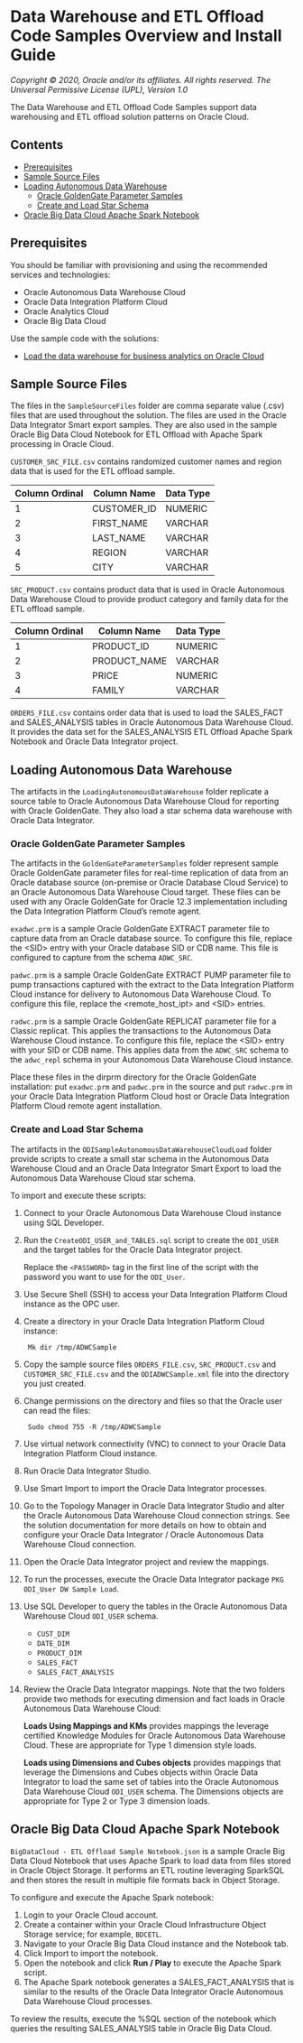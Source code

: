 # Data Warehouse and ETL Offload Code Samples Overview and Install Guide

_Copyright © 2020, Oracle and/or its affiliates. All rights reserved.
The Universal Permissive License (UPL), Version 1.0_

The Data Warehouse and ETL Offload Code Samples support data warehousing and ETL offload solution patterns on Oracle Cloud.   

## Contents
  * [Prerequisites](#prerequisites)
  * [Sample Source Files](#sample-source-files)
  * [Loading Autonomous Data Warehouse](#loading-autonomous-data-warehouse)
    + [Oracle GoldenGate Parameter Samples](#oracle-goldengate-parameter-samples)
    + [Create and Load Star Schema](#create-and-load-star-schema)
  * [Oracle Big Data Cloud Apache Spark Notebook](#oracle-big-data-cloud-apache-spark-notebook)
  



## Prerequisites
You should be familiar with provisioning and using the recommended services and technologies:

* Oracle Autonomous Data Warehouse Cloud
* Oracle Data Integration Platform Cloud
* Oracle Analytics Cloud
* Oracle Big Data Cloud 

Use the sample code with the solutions: 

* [Load the data warehouse for business analytics on Oracle Cloud](https://www.oracle.com/pls/topic/lookup?ctx=en/solutions/load-data-warehouse-for-business-analytics-oracle-cloud&id=ADWBA)


## Sample Source Files
The files in the `SampleSourceFiles` folder are comma separate value (.csv) files that are used throughout the solution. The files are used in the Oracle Data Integrator Smart export samples. They are also used in the sample Oracle Big Data Cloud Notebook for ETL Offload with Apache Spark processing in Oracle Cloud.

`CUSTOMER_SRC_FILE.csv` contains randomized customer names and region data that is used for the ETL offload sample.

| Column Ordinal | Column Name | Data Type |
| --- | --- | --- |
| 1 | CUSTOMER\_ID | NUMERIC |
| 2 | FIRST\_NAME | VARCHAR |
| 3 | LAST\_NAME | VARCHAR |
| 4 | REGION | VARCHAR |
| 5 | CITY | VARCHAR |


`SRC_PRODUCT.csv` contains product data that is used in Oracle Autonomous Data Warehouse Cloud to provide product category and family data for the ETL offload sample.

| Column Ordinal | Column Name | Data Type |
| --- | --- | --- |
| 1 | PRODUCT\_ID | NUMERIC |
| 2 | PRODUCT\_NAME | VARCHAR |
| 3 | PRICE | NUMERIC |
| 4 | FAMILY | VARCHAR |

`ORDERS_FILE.csv` contains order data that is used to load the SALES\_FACT and SALES\_ANALYSIS tables in Oracle Autonomous Data Warehouse Cloud.  It provides the data set for the SALES_ANALYSIS ETL Offload Apache Spark Notebook and Oracle Data Integrator project.


## Loading Autonomous Data Warehouse
The artifacts in the `LoadingAutonomousDataWarehouse` folder replicate a source table to Oracle Autonomous Data Warehouse Cloud for reporting with Oracle GoldenGate. They also load a star schema data warehouse with Oracle Data Integrator. 

### Oracle GoldenGate Parameter Samples
The artifacts in the `GoldenGateParameterSamples` folder represent sample Oracle GoldenGate parameter files for real-time replication of data from an Oracle database source (on-premise or Oracle Database Cloud Service) to an Oracle Autonomous Data Warehouse Cloud target. These files can be used with any Oracle GoldenGate for Oracle 12.3 implementation including the Data Integration Platform Cloud’s remote agent.

`exadwc.prm` is a sample Oracle GoldenGate EXTRACT parameter file to capture data from an Oracle database source.   To configure this file,  replace the \<SID> entry with your Oracle database SID or CDB name.     This file is configured to capture from the schema `ADWC_SRC`.
  
`padwc.prm` is a sample Oracle GoldenGate EXTRACT PUMP parameter file to pump transactions captured with the extract to the Data Integration Platform Cloud instance for delivery to Autonomous Data Warehouse Cloud.  To configure this file, replace the \<remote\_host_ipt> and \<SID> entries.
  
`radwc.prm` is a sample Oracle GoldenGate REPLICAT parameter file for a Classic replicat.   This applies the transactions to the Autonomous Data Warehouse Cloud instance.  To configure this file, replace the \<SID> entry with your SID or CDB name.  This applies data from the `ADWC_SRC` schema to the `adwc_repl` schema in your Autonomous Data Warehouse Cloud instance.  

Place these files in the dirprm directory for the Oracle GoldenGate installation: put `exadwc.prm` and `padwc.prm` in the source and put `radwc.prm` in your Oracle Data Integration Platform Cloud host or Oracle Data Integration Platform Cloud remote agent installation. 


### Create and Load Star Schema
The artifacts in the `ODISampleAutonomousDataWarehouseCloudLoad` folder provide scripts to create a small star schema in the Autonomous Data Warehouse Cloud and an Oracle Data Integrator Smart Export to load the Autonomous Data Warehouse Cloud star schema.  

To import and execute these scripts:  

1. Connect to your Oracle Autonomous Data Warehouse Cloud instance using SQL Developer.
1. Run the `CreateODI_USER_and_TABLES.sql` script to create the `ODI_USER` and the target tables for the Oracle Data Integrator project.  
 
   Replace the `<PASSWORD>` tag in the first line of the script with the password you want  to use for the `ODI_User`.
1. Use Secure Shell (SSH) to access your Data Integration Platform Cloud instance as the OPC user.
1. Create a directory in your Oracle Data Integration Platform Cloud instance:

        Mk dir /tmp/ADWCSample
        

1. Copy the sample source files `ORDERS_FILE.csv`, `SRC_PRODUCT.csv` and `CUSTOMER_SRC_FILE.csv` and the `ODIADWCSample.xml` file into the directory you just created.
1. Change permissions on the directory and files so that the Oracle user can read the files:

        Sudo chmod 755 -R /tmp/ADWCSample

1. Use virtual network connectivity (VNC) to connect to your Oracle Data Integration Platform Cloud instance.
1. Run Oracle Data Integrator Studio.
1. Use Smart Import to import the Oracle Data Integrator processes.
1. Go to the Topology Manager in Oracle Data Integrator Studio and alter the Oracle Autonomous Data Warehouse Cloud connection strings. See the solution documentation for more details on how to obtain and configure your Oracle Data Integrator / Oracle Autonomous Data Warehouse Cloud connection.
1. Open the Oracle Data Integrator project and review the mappings.
1. To run the processes, execute the Oracle Data Integrator package `PKG ODI_User DW Sample Load`.
1. Use SQL Developer to query the tables in the Oracle Autonomous Data Warehouse Cloud `ODI_USER` schema.
	  - `CUST_DIM`
	  - `DATE_DIM`
	  - `PRODUCT_DIM`
	  - `SALES_FACT`
	  - `SALES_FACT_ANALYSIS`
  
1. Review the Oracle Data Integrator mappings.  Note that the two folders provide two methods for executing dimension and fact loads in Oracle Autonomous Data Warehouse Cloud:

    **Loads Using Mappings and KMs** provides mappings the leverage certified Knowledge Modules for Oracle Autonomous Data Warehouse Cloud.   These are appropriate for Type 1 dimension style loads.

    **Loads using Dimensions and Cubes objects** provides mappings that leverage the Dimensions and Cubes objects within Oracle Data Integrator to load the same set of tables into the Oracle Autonomous Data Warehouse Cloud `ODI_USER` schema. The Dimensions objects are appropriate for Type 2 or Type 3 dimension loads.

## Oracle Big Data Cloud Apache Spark Notebook
`BigDataCloud - ETL Offload Sample Notebook.json` is a sample Oracle Big Data Cloud Notebook that uses Apache Spark to load data from files stored in Oracle Object Storage. It performs an ETL routine leveraging SparkSQL and then stores the result in multiple file formats back in Object Storage.

To configure and execute the Apache Spark notebook:

1. Login to your Oracle Cloud account.
1. Create a container within your Oracle Cloud Infrastructure Object Storage service; for example, `BDCETL`.
1. Navigate to your Oracle Big Data Cloud instance and the Notebook tab.
1. Click Import to import the notebook.
1. Open the notebook and click  **Run / Play** to execute the Apache Spark script. 
1. The Apache Spark notebook generates a SALES\_FACT_ANALYSIS that is similar to the results of the Oracle Data Integrator Oracle Autonomous Data Warehouse Cloud processes. 

To review the results, execute the %SQL section of the notebook which queries the resulting SALES_ANALYSIS table in Oracle Big Data Cloud.

